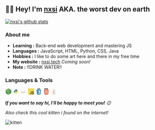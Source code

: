 👨‍💻 Hey! I'm [nxsi](https://www.nxsi.tech/) AKA. the worst dev on earth
----------------------------------------------------------


[![nxsi's github stats](https://github-readme-stats.vercel.app/api?username=n-xsi&count_private=true&show_icons=true&theme=radical)](https://github.com/n-xsi)


### About me

-  **Learning :** Back-end web development and mastering JS
-  **Languages :** JavaScript, HTML, Python, CSS, Java
-  **Hobbies :** I like to do some art here and there in my free time
-  **My website :** [nxsi.tech](https://www.nxsi.tech/) *Coming soon!*
-  **Note :** !!DRINK WATER!! 

### Languages & Tools


<code><img height="20" src="https://raw.githubusercontent.com/github/explore/80688e429a7d4ef2fca1e82350fe8e3517d3494d/topics/nodejs/nodejs.png"></code>
<code><img height="20" src="https://raw.githubusercontent.com/github/explore/80688e429a7d4ef2fca1e82350fe8e3517d3494d/topics/python/python.png"></code>
<code><img height="20" src="https://raw.githubusercontent.com/github/explore/80688e429a7d4ef2fca1e82350fe8e3517d3494d/topics/mysql/mysql.png"></code>
<code><img height="20" src="https://raw.githubusercontent.com/github/explore/80688e429a7d4ef2fca1e82350fe8e3517d3494d/topics/javascript/javascript.png"></code>
<code><img height="20" src="https://raw.githubusercontent.com/github/explore/80688e429a7d4ef2fca1e82350fe8e3517d3494d/topics/css/css.png"></code>
<code><img height="20" src="https://raw.githubusercontent.com/github/explore/80688e429a7d4ef2fca1e82350fe8e3517d3494d/topics/html/html.png"></code>
<code><img height="20" src="https://raw.githubusercontent.com/github/explore/80688e429a7d4ef2fca1e82350fe8e3517d3494d/topics/java/java.png"></code>

<em><b>If you want to say hi, I'll be happy to meet you!</b> 😊</em>

<em>Also check this cool kitten i found on the internet!</em>

![kitten](https://i.kym-cdn.com/photos/images/original/001/852/504/cc1)
